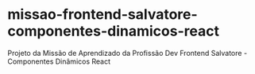# missao-frontend-salvatore-componentes-dinamicos-react
Projeto da Missão de Aprendizado da Profissão Dev Frontend Salvatore - Componentes Dinâmicos React
